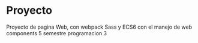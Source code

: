 # Proyecto
Proyecto de pagina Web, con webpack Sass y ECS6 con el manejo de web components 5 semestre programacion 3

